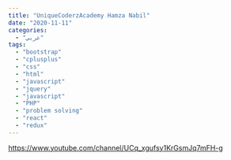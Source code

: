 ```yaml
---
title: "UniqueCoderzAcademy Hamza Nabil"
date: "2020-11-11"
categories:
  - "عربي"
tags:
  - "bootstrap"
  - "cplusplus"
  - "css"
  - "html"
  - "javascript"
  - "jquery"
  - "javascript"
  - "PHP"
  - "problem solving"
  - "react"
  - "redux"
---
```


https://www.youtube.com/channel/UCq_xgufsy1KrGsmJq7mFH-g
